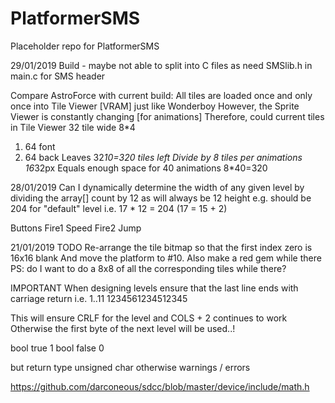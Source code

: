# PlatformerSMS
Placeholder repo for PlatformerSMS

29/01/2019
Build - maybe not able to split into C files
as need SMSlib.h in main.c for SMS header

Compare AstroForce with current build:
All tiles are loaded once and only once into Tile Viewer [VRAM]
just like Wonderboy
However, the Sprite Viewer is constantly changing [for animations]
Therefore, could current tiles in Tile Viewer
32 tile wide	8*4
01. 64 font
02. 64 back
Leaves 32*10=320 tiles left
Divide by 8 tiles per animations	16*32px
Equals enough space for 40 animations	8*40=320

28/01/2019
Can I dynamically determine the width of any given level by
dividing the array[] count by 12 as will always be 12 height
e.g.
should be 204 for "default" level i.e. 17 * 12 = 204 (17 = 15 + 2)

Buttons
Fire1		Speed
Fire2		Jump

21/01/2019
TODO
Re-arrange the tile bitmap so that the first index zero is 16x16 blank
And move the platform to #10. Also make a red gem while there
PS: do I want to do a 8x8 of all the corresponding tiles while there?

IMPORTANT
When designing levels ensure that the last line ends with carriage return
i.e.
1..11
1234561234512345

This will ensure CRLF for the level and COLS + 2 continues to work
Otherwise the first byte of the next level will be used..! 


bool true	1
bool false	0

but return type unsigned char otherwise warnings / errors


https://github.com/darconeous/sdcc/blob/master/device/include/math.h